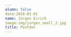 ```yaml
---
alumn: false
date:2018-01-01
name: Jürgen Eirich
image:img/jurgen_small_2.jpg
title: Postdoc
---
```


